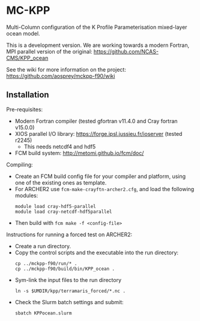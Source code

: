 # MC-KPP
 
Multi-Column configuration of the K Profile Parameterisation mixed-layer ocean model. 

This is a development version. We are working towards a modern Fortran, MPI parallel version of the original: https://github.com/NCAS-CMS/KPP_ocean

See the wiki for more information on the project: https://github.com/aosprey/mckpp-f90/wiki

## Installation ## 

Pre-requisites: 
* Modern Fortran compiler (tested gfortran v11.4.0 and Cray fortran v15.0.0) 
* XIOS parallel I/O library: https://forge.ipsl.jussieu.fr/ioserver (tested r2245)
  * This needs netcdf4 and hdf5
* FCM build system: http://metomi.github.io/fcm/doc/

Compiling: 
* Create an FCM build config file for your compiler and platform, using one of the existing ones as template. 
* For ARCHER2 use `fcm-make-crayftn-archer2.cfg`, and load the following modules: 
  ```
  module load cray-hdf5-parallel
  module load cray-netcdf-hdf5parallel
  ```
* Then build with `fcm make -f <config-file>`
  
Instructions for running a forced test on ARCHER2: 
* Create a run directory. 
* Copy the control scripts and the executable into the run directory: 
  ```
  cp ../mckpp-f90/run/* . 
  cp ../mckpp-f90/build/bin/KPP_ocean . 
  ```
* Sym-link the input files to the run directory
  ```
  ln -s $UMDIR/kpp/terramaris_forced/*.nc . 
  ```
* Check the Slurm batch settings and submit: 
  ```
  sbatch KPPocean.slurm
  ```

